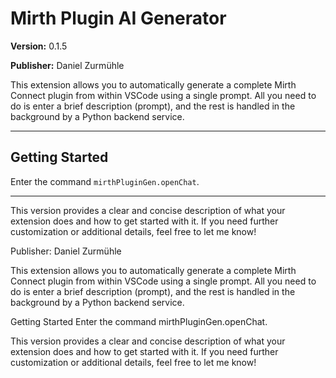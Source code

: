 # Mirth Plugin AI Generator

**Version:** 0.1.5

**Publisher:** Daniel Zurmühle

This extension allows you to automatically generate a complete Mirth Connect plugin from within VSCode using a single prompt. All you need to do is enter a brief description (prompt), and the rest is handled in the background by a Python backend service.

---

## Getting Started

Enter the command `mirthPluginGen.openChat`.

---

This version provides a clear and concise description of what your extension does and how to get started with it. If you need further customization or additional details, feel free to let me know!

Publisher: Daniel Zurmühle

This extension allows you to automatically generate a complete Mirth Connect plugin from within VSCode using a single prompt. All you need to do is enter a brief description (prompt), and the rest is handled in the background by a Python backend service.

Getting Started
Enter the command mirthPluginGen.openChat.

This version provides a clear and concise description of what your extension does and how to get started with it. If you need further customization or additional details, feel free to let me know!
